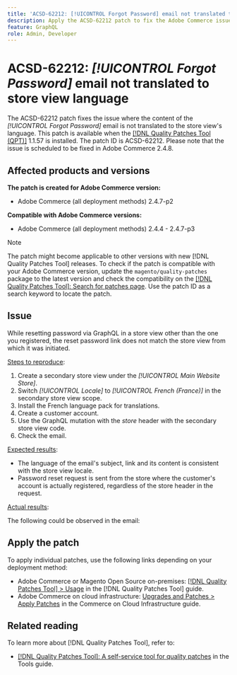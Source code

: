```yaml
---
title: 'ACSD-62212: [!UICONTROL Forgot Password] email not translated to store view language'
description: Apply the ACSD-62212 patch to fix the Adobe Commerce issue where the content of the *[!UICONTROL Forgot Password]* email is not translated to the store view's language.
feature: GraphQL
role: Admin, Developer
---
```

# ACSD-62212: *[!UICONTROL Forgot Password]* email not translated to store view language

The ACSD-62212 patch fixes the issue where the content of the *[!UICONTROL Forgot Password]* email is not translated to the store view's language. This patch is available when the [[!DNL Quality Patches Tool (QPT)]](https://experienceleague.adobe.com/docs/commerce-operations/tools/quality-patches-tool/usage.html) 1.1.57 is installed. The patch ID is ACSD-62212. Please note that the issue is scheduled to be fixed in Adobe Commerce 2.4.8.

## Affected products and versions

**The patch is created for Adobe Commerce version:**

* Adobe Commerce (all deployment methods) 2.4.7-p2

**Compatible with Adobe Commerce versions:**

* Adobe Commerce (all deployment methods) 2.4.4 - 2.4.7-p3

>[!NOTE]
>
>The patch might become applicable to other versions with new [!DNL Quality Patches Tool] releases. To check if the patch is compatible with your Adobe Commerce version, update the `magento/quality-patches` package to the latest version and check the compatibility on the [[!DNL Quality Patches Tool]: Search for patches page](https://experienceleague.adobe.com/tools/commerce-quality-patches/index.html). Use the patch ID as a search keyword to locate the patch.

## Issue

While resetting password via GraphQL in a store view other than the one you registered, the reset password link does not match the store view from which it was initiated.

<u>Steps to reproduce</u>:

1. Create a secondary store view under the *[!UICONTROL Main Website Store]*.
1. Switch *[!UICONTROL Locale]* to *[!UICONTROL French (France)]* in the secondary store view scope.
1. Install the French language pack for translations.
1. Create a customer account.
1. Use the GraphQL mutation with the *store* header with the secondary store view code.
1. Check the email.

<u>Expected results</u>:

* The language of the email's subject, link and its content is consistent with the store view locale.
* Password reset request is sent from the store where the customer's account is actually registered, regardless of the store header in the request.

<u>Actual results</u>:

The following could be observed in the email:



## Apply the patch

To apply individual patches, use the following links depending on your deployment method:

* Adobe Commerce or Magento Open Source on-premises: [[!DNL Quality Patches Tool] > Usage](/help/tools/quality-patches-tool/usage.md) in the [!DNL Quality Patches Tool] guide.
* Adobe Commerce on cloud infrastructure: [Upgrades and Patches > Apply Patches](https://experienceleague.adobe.com/docs/commerce-cloud-service/user-guide/develop/upgrade/apply-patches.html) in the Commerce on Cloud Infrastructure guide.

## Related reading

To learn more about [!DNL Quality Patches Tool], refer to:

* [[!DNL Quality Patches Tool]: A self-service tool for quality patches](/help/tools/quality-patches-tool/quality-patches-tool-to-self-serve-quality-patches.md) in the Tools guide.
